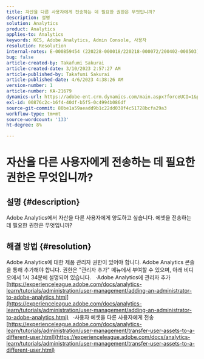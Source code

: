 ```yaml
---
title: 자산을 다른 사용자에게 전송하는 데 필요한 권한은 무엇입니까?
description: 설명
solution: Analytics
product: Analytics
applies-to: Analytics
keywords: KCS, Adobe Analytics, Admin Console, 사용자
resolution: Resolution
internal-notes: E-000859454 (220228-000018/220218-000072/200402-000503)
bug: false
article-created-by: Takafumi Sakurai
article-created-date: 3/10/2023 2:57:27 AM
article-published-by: Takafumi Sakurai
article-published-date: 4/6/2023 4:38:26 AM
version-number: 1
article-number: KA-21679
dynamics-url: https://adobe-ent.crm.dynamics.com/main.aspx?forceUCI=1&pagetype=entityrecord&etn=knowledgearticle&id=ea673245-efbe-ed11-83ff-6045bd006b3d
exl-id: 00876c2c-b6f4-40df-b5f5-0c4994b086df
source-git-commit: 80be1a59aeadd9b1c22dd038f4c51728bcfa29a3
workflow-type: tm+mt
source-wordcount: '133'
ht-degree: 8%

---
```


# 자산을 다른 사용자에게 전송하는 데 필요한 권한은 무엇입니까?

## 설명 {#description}

Adobe Analytics에서 자산을 다른 사용자에게 양도하고 싶습니다. 에셋을 전송하는 데 필요한 권한은 무엇입니까?

## 해결 방법 {#resolution}


Adobe Analytics에 대한 제품 관리자 권한이 있어야 합니다. Adobe Analytics 콘솔을 통해 추가해야 합니다. 권한은 &quot;관리자 추가&quot; 메뉴에서 부여할 수 있으며, 아래 비디오에서 1시 34분에 설명되어 있습니다.
 
·Adobe Analytics에 관리자 추가
[https://experienceleague.adobe.com/docs/analytics-learn/tutorials/administration/user-management/adding-an-administrator-to-adobe-analytics.html](https://experienceleague.adobe.com/docs/analytics-learn/tutorials/administration/user-management/adding-an-administrator-to-adobe-analytics.html)
 
·사용자 에셋을 다른 사용자에게 전송
[https://experienceleague.adobe.com/docs/analytics-learn/tutorials/administration/user-management/transfer-user-assets-to-a-different-user.html](https://experienceleague.adobe.com/docs/analytics-learn/tutorials/administration/user-management/transfer-user-assets-to-a-different-user.html)
